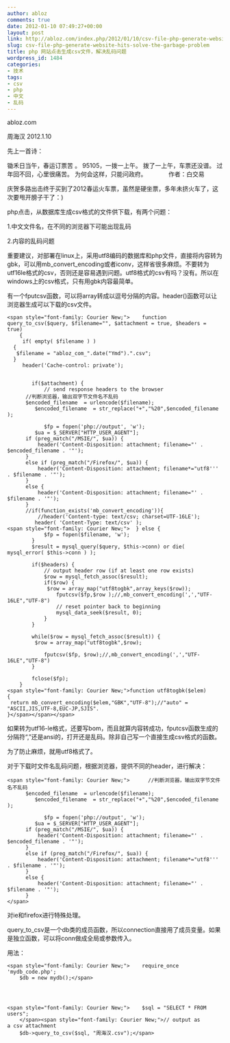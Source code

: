 ```yaml
---
author: abloz
comments: true
date: 2012-01-10 07:49:27+00:00
layout: post
link: http://abloz.com/index.php/2012/01/10/csv-file-php-generate-website-hits-solve-the-garbage-problem/
slug: csv-file-php-generate-website-hits-solve-the-garbage-problem
title: php 网站点击生成csv文件，解决乱码问题
wordpress_id: 1484
categories:
- 技术
tags:
- csv
- php
- 中文
- 乱码
---
```


abloz.com

周海汉 2012.1.10

先上一首诗：

锄禾日当午，春运订票苦 。
95105，一拨一上午。
拨了一上午，车票还没谱。
过年回不回，心里很痛苦。
为何会这样，只能问政府。          
  作者：白交易

庆贺多路出击终于买到了2012春运火车票，虽然是硬坐票，多年未挤火车了，这次要甩开膀子干了：)

php点击，从数据库生成csv格式的文件供下载，有两个问题：

1.中文文件名，在不同的浏览器下可能出现乱码

2.内容的乱码问题

重要建议，对部署在linux上，采用utf8编码的数据库和php文件，直接将内容转为gbk，可以用mb_convert_encoding或者iconv，这样省很多麻烦。不要转为utf16le格式的csv，否则还是容易遇到问题。utf8格式的csv有吗？没有。所以在windows上的csv格式，只有用gbk内容最简单。

有一个fputcsv函数，可以将array转成以逗号分隔的内容。header()函数可以让浏览器生成可以下载的csv文件。

    
    <span style="font-family: Courier New;">    function query_to_csv($query, $filename="", $attachment = true, $headers = true)
        {
         if( empty( $filename ) )
      {
       $filename = "abloz_com_".date("Ymd").".csv";
      }
         header('Cache-control: private');
           
       
            if($attachment) {
                // send response headers to the browser
          //判断浏览器，输出双字节文件名不乱码
          $encoded_filename  = urlencode($filename);
             $encoded_filename  = str_replace("+","%20",$encoded_filename );
             
                $fp = fopen('php://output', 'w');
             $ua = $_SERVER["HTTP_USER_AGENT"];
          if (preg_match("/MSIE/", $ua)) {
              header('Content-Disposition: attachment; filename="' . $encoded_filename . '"');
          }
          else if (preg_match("/Firefox/", $ua)) {
              header('Content-Disposition: attachment; filename*="utf8''' . $filename . '"');
          }
          else {
              header('Content-Disposition: attachment; filename="' . $filename . '"');
          }
          //if(function_exists('mb_convert_encoding')){
              //header('Content-type: text/csv; charset=UTF-16LE');
             header( 'Content-Type: text/csv' );
    <span style="font-family: Courier New;">  } else {
                $fp = fopen($filename, 'w');
            }
            $result = mysql_query($query, $this->conn) or die( mysql_error( $this->conn ) );
           
            if($headers) {
                // output header row (if at least one row exists)
                $row = mysql_fetch_assoc($result);
                if($row) {
                 $row = array_map("utf8togbk",array_keys($row));
                    fputcsv($fp,$row );//,mb_convert_encoding(',',"UTF-16LE","UTF-8")
                    // reset pointer back to beginning
                    mysql_data_seek($result, 0);
                }
            }
           
            while($row = mysql_fetch_assoc($result)) {
             $row = array_map("utf8togbk",$row);
             
                fputcsv($fp, $row);//,mb_convert_encoding(',',"UTF-16LE","UTF-8")
            }
           
            fclose($fp);
        }
    <span style="font-family: Courier New;">function utf8togbk($elem)
    {
     return mb_convert_encoding($elem,"GBK","UTF-8");//"auto" = "ASCII,JIS,UTF-8,EUC-JP,SJIS".
    }</span></span></span>


如果转为utf16-le格式，还要写bom，而且就算内容转成功，fputcsv函数生成的分隔符“,”还是ansi的，打开还是乱码。除非自己写一个直接生成csv格式的函数。

为了防止麻烦，就用utf8格式了。

对于下载时文件名乱码问题，根据浏览器，提供不同的header，进行解决：

    
    <span style="font-family: Courier New;">      //判断浏览器，输出双字节文件名不乱码
          $encoded_filename  = urlencode($filename);
             $encoded_filename  = str_replace("+","%20",$encoded_filename );
             
                $fp = fopen('php://output', 'w');
             $ua = $_SERVER["HTTP_USER_AGENT"];
          if (preg_match("/MSIE/", $ua)) {
              header('Content-Disposition: attachment; filename="' . $encoded_filename . '"');
          }
          else if (preg_match("/Firefox/", $ua)) {
              header('Content-Disposition: attachment; filename*="utf8''' . $filename . '"');
          }
          else {
              header('Content-Disposition: attachment; filename="' . $filename . '"');
          }
    </span>


对ie和firefox进行特殊处理。

query_to_csv是一个db类的成员函数，所以connection直接用了成员变量。如果是独立函数，可以将conn做成全局或参数传入。

用法：

    
    <span style="font-family: Courier New;">    require_once 'mydb_code.php';
        $db = new mydb();</span>



    
    <span style="font-family: Courier New;">    $sql = "SELECT * FROM users";
        </span><span style="font-family: Courier New;">// output as a csv attachment
        $db->query_to_csv($sql, "周海汉.csv");</span>



